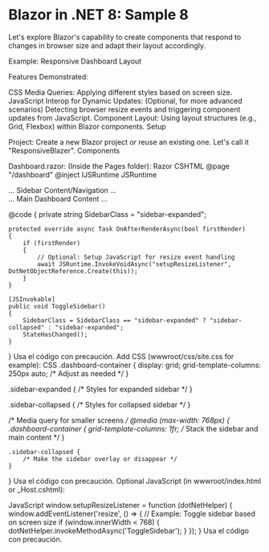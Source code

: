 # Blazor in .NET 8: Sample 8

Let's explore Blazor's capability to create components that respond to changes in browser size and adapt their layout accordingly.

Example: Responsive Dashboard Layout

Features Demonstrated:

CSS Media Queries: Applying different styles based on screen size.
JavaScript Interop for Dynamic Updates: (Optional, for more advanced scenarios) Detecting browser resize events and triggering component updates from JavaScript.
Component Layout: Using layout structures (e.g., Grid, Flexbox) within Blazor components.
Setup

Project: Create a new Blazor project or reuse an existing one. Let's call it "ResponsiveBlazer".
Components

Dashboard.razor: (Inside the Pages folder):
Razor CSHTML
@page "/dashboard"
@inject IJSRuntime JSRuntime  

<div class="dashboard-container">
    <div class="sidebar @SidebarClass">
        ... Sidebar Content/Navigation ...
    </div>
    <div class="main-content">
        ... Main Dashboard Content ...
    </div>
</div>

@code {
    private string SidebarClass = "sidebar-expanded";

    protected override async Task OnAfterRenderAsync(bool firstRender)
    {
        if (firstRender)
        {
            // Optional: Setup JavaScript for resize event handling
            await JSRuntime.InvokeVoidAsync("setupResizeListener", DotNetObjectReference.Create(this));
        }
    }

    [JSInvokable] 
    public void ToggleSidebar() 
    {
        SidebarClass = SidebarClass == "sidebar-expanded" ? "sidebar-collapsed" : "sidebar-expanded";
        StateHasChanged();
    }
}
Usa el código con precaución.
Add CSS (wwwroot/css/site.css for example):
CSS
.dashboard-container {
    display: grid;
    grid-template-columns: 250px auto; /* Adjust as needed */
}

.sidebar-expanded {
    /* Styles for expanded sidebar */
}

.sidebar-collapsed {
    /* Styles for collapsed sidebar */
}

/* Media query for smaller screens */
@media (max-width: 768px) { 
    .dashboard-container {
        grid-template-columns: 1fr; /* Stack the sidebar and main content */
    }

    .sidebar-collapsed {
        /* Make the sidebar overlay or disappear */
    }
}
Usa el código con precaución.
Optional JavaScript (in wwwroot/index.html or  _Host.cshtml):

JavaScript
window.setupResizeListener = function (dotNetHelper) {
    window.addEventListener('resize', () => {
        // Example: Toggle sidebar based on screen size 
        if (window.innerWidth < 768) {
            dotNetHelper.invokeMethodAsync('ToggleSidebar');
        }
    });
}
Usa el código con precaución.

